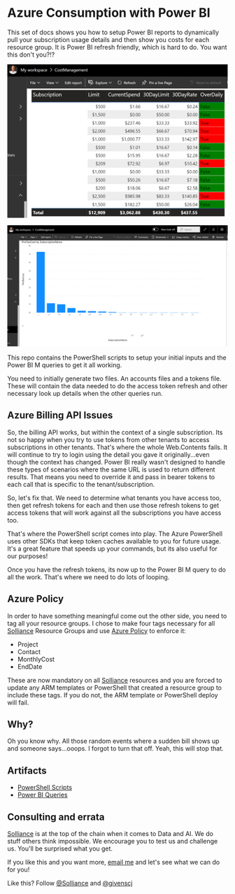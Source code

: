 # Azure Consumption with Power BI

This set of docs shows you how to setup Power BI reports to dynamically pull your subscription usage details and then show you costs for each resource group. It is Power BI refresh friendly, which is hard to do.  You want this don't you?!?

![Budget view.](/media/Budgets.png "Budgets overdrawn")

![Costs by subscription view.](/media/CostBySubscription.png "Subscription costs")

This repo contains the PowerShell scripts to setup your initial inputs and the Power BI M queries to get it all working.

You need to initially generate two files.  An accounts files and a tokens file. These will contain the data needed to do the access token refresh and other necessary look up details when the other queries run.

## Azure Billing API Issues

So, the billing API works, but within the context of a single subscription. Its not so happy when you try to use tokens from other tenants to access subscriptions in other tenants. That's where the whole Web.Contents fails.  It will continue to try to login using the detail you gave it originally...even though the context has changed. Power BI really wasn't designed to handle these types of scenarios where the same URL is used to return different results. That means you need to override it and pass in bearer tokens to each call that is specific to the tenant/subscription.

So, let's fix that.  We need to determine what tenants you have access too, then get refresh tokens for each and then use those refresh tokens to get access tokens that will work against all the subscriptions you have access too.

That's where the PowerShell script comes into play. The Azure PowerShell uses other SDKs that keep token caches available to you for future usage.  It's a great feature that speeds up your commands, but its also useful for our purposes!

Once you have the refresh tokens, its now up to the Power BI M query to do all the work.  That's where we need to do lots of looping.

## Azure Policy

In order to have something meaningful come out the other side, you need to tag all your resource groups. I chose to make four tags necessary for all [Solliance](https://www.solliance.net/) Resource Groups and use [Azure Policy](https://docs.microsoft.com/en-us/azure/governance/policy/overview) to enforce it:

- Project
- Contact
- MonthlyCost
- EndDate

These are now mandatory on all [Solliance](https://www.solliance.net/) resources and you are forced to update any ARM templates or PowerShell that created a resource group to include these tags. If you do not, the ARM template or PowerShell deploy will fail.

## Why?

Oh you know why.  All those random events where a sudden bill shows up and someone says...ooops.  I forgot to turn that off.  Yeah, this will stop that.

## Artifacts

- [PowerShell Scripts](/PowerShell/README.md)
- [Power BI Queries](Power%20BI/README.md)

## Consulting and errata

[Solliance](https://www.solliance.net/) is at the top of the chain when it comes to Data and AI. We do stuff others think impossible. We encourage you to test us and challenge us. You'll be surprised what you get.

If you like this and you want more, [email me](mailto:chris@solliance.net) and let's see what we can do for you!

Like this?  Follow [@Solliance](https://twitter.com/solliance) and [@givenscj](https://twitter.com/givenscj)